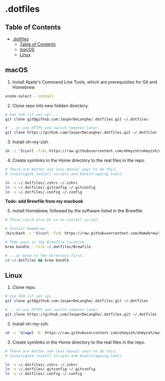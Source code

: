 # .dotfiles

## Table of Contents

- [.dotfiles](#dotfiles)
  - [Table of Contents](#table-of-contents)
  - [macOS](#macos)
  - [Linux](#linux)

## macOS

1. Install Apple's Command Line Tools, which are prerequisites for Git and Homebrew.

```zsh
xcode-select --install
```

2. Clone repo into new hidden directory.

```zsh
# Use SSH (if set up)...
git clone git@github.com:JasperDeLanghe/.dotfiles.git ~/.dotfiles

# ...or use HTTPS and switch remotes later.
git clone https://github.com/JasperDeLanghe/.dotfiles.git ~/.dotfiles
```

3. Install oh-my-zsh.

```zsh
sh -c "$(curl -fsSL https://raw.githubusercontent.com/ohmyzsh/ohmyzsh/master/tools/install.sh)"
```

4. Create symlinks in the Home directory to the real files in the repo.

```zsh
# There are better and less manual ways to do this;
# investigate install scripts and bootstrapping tools.

ln -s ~/.dotfiles/.zshrc ~/.zshrc
ln -s ~/.dotfiles/.gitconfig ~/.gitconfig
ln -s ~/.dotfiles/.config ~/.config
```

**Todo: add Brewfile from my macbook**

5. Install Homebrew, followed by the software listed in the Brewfile.

```zsh
# These could also be in an install script.

# Install Homebrew
/bin/bash -c "$(curl -fsSL https://raw.githubusercontent.com/Homebrew/install/HEAD/install.sh)"

# Then pass in the Brewfile location...
brew bundle --file ~/.dotfiles/Brewfile

# ...or move to the directory first.
cd ~/.dotfiles && brew bundle
```

## Linux

1. Clone repo.

```zsh
# Use SSH (if set up)...
git clone git@github.com:JasperDeLanghe/.dotfiles.git ~/.dotfiles

# ...or use HTTPS and switch remotes later.
git clone https://github.com/JasperDeLanghe/.dotfiles.git ~/.dotfiles
```

2. Install oh-my-zsh.

```zsh
sh -c "$(wget -O- https://raw.githubusercontent.com/ohmyzsh/ohmyzsh/master/tools/install.sh)"
```

3. Create symlinks in the Home directory to the real files in the repo.

```zsh
# There are better and less manual ways to do this;
# investigate install scripts and bootstrapping tools.

ln -s ~/.dotfiles/.zshrc ~/.zshrc
ln -s ~/.dotfiles/.gitconfig ~/.gitconfig
ln -s ~/.dotfiles/.config ~/.config
```
